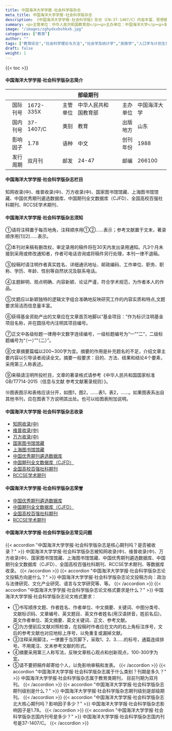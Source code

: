 ```yaml
---
title: 中国海洋大学学报·社会科学版杂志
meta_title: 中国海洋大学学报·社会科学版杂志
description: 《中国海洋大学学报·社会科学版》杂志（CN:37-1407/C）内容丰富、思想健康，1988年创刊，目前以双月刊形式发行，刊物对外积极扩大宣传，致力于提高杂志质量与影响。该杂志自创刊以来，一直致力于推动社会科学的研究与发展，为广大学者提供了一个交流思想、展示成果的学术平台。 该杂志的背景与我国社会科学研究的发展趋势紧密相连。在全球化、信息化的大背景下，社会科学研究的重要性日益凸显，而中国海洋大学作为我国重点高校之一，有责任和使命在社会科学领域发挥引领作用。《中国海洋大学学报·社会科学版》正是在这样的背景下应运而生，旨在为国内外学者提供一个高质量的学术交流平台。 《中国海洋大学学报·社会科学版》涵盖了政治、经济、法律、教育、文学、历史等多个学科领域，内容丰富多样，具有较高的学术价值和影响力。杂志始终坚持严谨的学术态度，注重论文的原创性和创新性，鼓励跨学科、跨领域的研究，以期为我国社会科学的繁荣发展做出贡献。
summary: <p>主管单位：中华人民共和国教育部</p><p>主办单位：中国海洋大学</p><p>发行级别：部级期刊</p><p>发行周期：双月刊</p>
image: "/images/zghydxxbshkxb.jpg"
categories: ["教育"]
author: ""
tags: ["教育综合","社会科学理论与方法","社会学及统计学","民族学","人口学与计划生育","人才学与劳动科学","教育理论与教育管理","学前教育","初等教育","中等教育","高等教育","职业教育","成人教育与特殊教育","体育",]
draft: false
weight: 1
---
```


{{< toc >}}

#### 中国海洋大学学报·社会科学版杂志简介
|               |                               |               | 部级期刊        |               |                           |
| ------------: | :---------------------------- | ------------: | :---------------------------- | ------------: | :------------------------ |
| 国际刊号      | 1672-335X   | 主管单位      | 中华人民共和国教育部     | 主办单位      | 中国海洋大学     |
| 国内刊号      | 37-1407/C        | 类别          | 教育       | 出版地方      | 山东           |
| 影响因子      | 1.78        | 语种          | 中文             | 创刊年份      | 1988    |
| 发行周期      | 双月刊    | 邮发          | 24-47              | 邮编          | 266100      |

#### 中国海洋大学学报·社会科学版杂志栏目
<span>知网收录(中)</span>、<span>维普收录(中)</span>、<span>万方收录(中)</span>、<span>国家图书馆馆藏</span>、<span>上海图书馆馆藏</span>、<span>中国优秀期刊遴选数据库</span>、<span>中国期刊全文数据库（CJFD）</span>、<span>全国高校百强社科期刊</span>、<span>RCCSE学术期刊</span>、

#### 中国海洋大学学报·社会科学版杂志须知
<p><p>
	①请将注释置于每页地角，注释顺序用①②……表示；参考文献置于文末，著录顺序用[1][2]……表示。
</p><p>
	②本刊对来稿有删改权，审定录用的稿件将在30天内发出录用通知。凡3个月未接到采用或修改通知者，作者可电话咨询或将稿件另行处理，本刊一律不退稿。
</p><p>
	③投稿时请注明作者真实姓名、详细通讯地址、邮政编码、工作单位、职务、职称、学历、年龄、性别等自然状况及联系电话。
</p><p>
	④主题鲜明、观点明确、内容新颖、论证严谨，符合学术规范，为作者本人的作品。
</p><p>
	⑤文题应以新颖独特的逻辑文字组合准确地反映研究工作的内容实质和特点,文题要求简洁而信息量丰富。
</p><p>
	⑥获得基金资助产出的文章应在文章首页地脚以“基金项目：”作为标识注明基金项目名称，并在圆括号内注明其项目编号。
</p><p>
	⑦正文中各级标题一律用中文数字连续编号，一级标题编号为“一”“二”，二级标题编号为“（一）”“（二）”。
</p><p>
	⑧文章摘要篇幅以200~300字为宜。摘要的作用是补充题名的不足，介绍文章主要内容以引导读者阅读全文。摘要一般要求：目的、方法、结果和结论4个要素，采用第三人称表述。
</p><p>
	⑨来稿请注明所投栏目，文章的著录格式请参考《中华人民共和国国家标准GB/T7714-2015（信息与文献 参考文献著录规则）》。
</p><p>
	⑩图表图示和表格应该分开，如图1，图2，……表1，表2，……。如果图表系出自其他书刊，应在图表下方说明其出处。也可以给图表附加说明。
</p></p>


#### 中国海洋大学学报·社会科学版杂志收录
<ul>
    <li class="inline-block">
        <a class="bg-theme-light hover:bg-primary dark:bg-darkmode-theme-light dark:hover:bg-darkmode-primary dark:hover:text-dark m-1 block rounded px-3 py-1 hover:text-white" href="#中国海洋大学学报·社会科学版杂志收录">
        知网收录(中)
        </a>
    </li>
    <li class="inline-block">
        <a class="bg-theme-light hover:bg-primary dark:bg-darkmode-theme-light dark:hover:bg-darkmode-primary dark:hover:text-dark m-1 block rounded px-3 py-1 hover:text-white" href="#中国海洋大学学报·社会科学版杂志收录">
        维普收录(中)
        </a>
    </li>
    <li class="inline-block">
        <a class="bg-theme-light hover:bg-primary dark:bg-darkmode-theme-light dark:hover:bg-darkmode-primary dark:hover:text-dark m-1 block rounded px-3 py-1 hover:text-white" href="#中国海洋大学学报·社会科学版杂志收录">
        万方收录(中)
        </a>
    </li>
    <li class="inline-block">
        <a class="bg-theme-light hover:bg-primary dark:bg-darkmode-theme-light dark:hover:bg-darkmode-primary dark:hover:text-dark m-1 block rounded px-3 py-1 hover:text-white" href="#中国海洋大学学报·社会科学版杂志收录">
        国家图书馆馆藏
        </a>
    </li>
    <li class="inline-block">
        <a class="bg-theme-light hover:bg-primary dark:bg-darkmode-theme-light dark:hover:bg-darkmode-primary dark:hover:text-dark m-1 block rounded px-3 py-1 hover:text-white" href="#中国海洋大学学报·社会科学版杂志收录">
        上海图书馆馆藏
        </a>
    </li>
    <li class="inline-block">
        <a class="bg-theme-light hover:bg-primary dark:bg-darkmode-theme-light dark:hover:bg-darkmode-primary dark:hover:text-dark m-1 block rounded px-3 py-1 hover:text-white" href="#中国海洋大学学报·社会科学版杂志收录">
        中国优秀期刊遴选数据库
        </a>
    </li>
    <li class="inline-block">
        <a class="bg-theme-light hover:bg-primary dark:bg-darkmode-theme-light dark:hover:bg-darkmode-primary dark:hover:text-dark m-1 block rounded px-3 py-1 hover:text-white" href="#中国海洋大学学报·社会科学版杂志收录">
        中国期刊全文数据库（CJFD）
        </a>
    </li>
    <li class="inline-block">
        <a class="bg-theme-light hover:bg-primary dark:bg-darkmode-theme-light dark:hover:bg-darkmode-primary dark:hover:text-dark m-1 block rounded px-3 py-1 hover:text-white" href="#中国海洋大学学报·社会科学版杂志收录">
        全国高校百强社科期刊
        </a>
    </li>
    <li class="inline-block">
        <a class="bg-theme-light hover:bg-primary dark:bg-darkmode-theme-light dark:hover:bg-darkmode-primary dark:hover:text-dark m-1 block rounded px-3 py-1 hover:text-white" href="#中国海洋大学学报·社会科学版杂志收录">
        RCCSE学术期刊
        </a>
    </li>
</ul>



#### 中国海洋大学学报·社会科学版杂志荣誉
<ul>
    <li class="inline-block">
        <a class="bg-theme-light hover:bg-primary dark:bg-darkmode-theme-light dark:hover:bg-darkmode-primary dark:hover:text-dark m-1 block rounded px-3 py-1 hover:text-white" href="#中国海洋大学学报·社会科学版杂志荣誉">
        中国优秀期刊遴选数据库
        </a>
    </li>
    <li class="inline-block">
        <a class="bg-theme-light hover:bg-primary dark:bg-darkmode-theme-light dark:hover:bg-darkmode-primary dark:hover:text-dark m-1 block rounded px-3 py-1 hover:text-white" href="#中国海洋大学学报·社会科学版杂志荣誉">
        中国期刊全文数据库（CJFD）
        </a>
    </li>
    <li class="inline-block">
        <a class="bg-theme-light hover:bg-primary dark:bg-darkmode-theme-light dark:hover:bg-darkmode-primary dark:hover:text-dark m-1 block rounded px-3 py-1 hover:text-white" href="#中国海洋大学学报·社会科学版杂志荣誉">
        全国高校百强社科期刊
        </a>
    </li>
    <li class="inline-block">
        <a class="bg-theme-light hover:bg-primary dark:bg-darkmode-theme-light dark:hover:bg-darkmode-primary dark:hover:text-dark m-1 block rounded px-3 py-1 hover:text-white" href="#中国海洋大学学报·社会科学版杂志荣誉">
        RCCSE学术期刊
        </a>
    </li>
</ul>












#### 中国海洋大学学报·社会科学版杂志常见问题
{{< accordion "中国海洋大学学报·社会科学版杂志是核心期刊吗？是否被收录？" >}}
中国海洋大学学报·社会科学版杂志被知网收录(中)、维普收录(中)、万方收录(中)、国家图书馆馆藏、上海图书馆馆藏、中国优秀期刊遴选数据库、中国期刊全文数据库（CJFD）、全国高校百强社科期刊、RCCSE学术期刊、等数据库收录。
{{< /accordion >}}
{{< accordion "中国海洋大学学报·社会科学版杂志论文投稿方向是什么？" >}}
中国海洋大学学报·社会科学版杂志论文投稿方向：政治与法律研究、文化产业研究、语言与文学研究等、等。
{{< /accordion >}}
{{< accordion "中国海洋大学学报·社会科学版杂志论文格式要求是什么？" >}}
中国海洋大学学报·社会科学版杂志论文格式要求：
- ①书写顺序文题、作者姓名、作者单位、中文摘要、关键词、中图分类号、文献标识码、文章编号、英文题目、英文作者姓名(用汉语拼音，姓前名后)，英文作者单位、英文摘要、英文关键词、正文、参考文献。
- ②为方便前后文献对照检查，在投稿时作者应在文内的右上角标注序号，文后的参考文献也对应地标上序号，以免重复或漏掉文献。
- ③注释采用脚注，一律置于当页脚下，采取1、2、3……的标号，通篇连续排号。不用尾注、文末参考文献的形式。
- ④摘要采用第三人称写法，反映文章核心观点和创新观点，100-300字为宜。
- ⑤请不要把稿件邮寄给个人，以免影响审稿和发表。
{{< /accordion >}}
{{< accordion "中国海洋大学学报·社会科学版杂志属于什么类别？刊期是多久？" >}}
中国海洋大学学报·社会科学版杂志属于教育类期刊， 目前刊期为双月刊。
{{< /accordion >}}
{{< accordion "中国海洋大学学报·社会科学版杂志期刊级别是什么？" >}}
中国海洋大学学报·社会科学版杂志期刊级别是部级期刊。
{{< /accordion >}}
{{< accordion "中国海洋大学学报·社会科学版杂志北大核心期刊吗？影响因子多少？" >}}
中国海洋大学学报·社会科学版杂志影响因子是1.78。
{{< /accordion >}}
{{< accordion "中国海洋大学学报·社会科学版杂志国内刊号是多少？" >}}
中国海洋大学学报·社会科学版杂志国内刊号是37-1407/C。
{{< /accordion >}}
